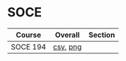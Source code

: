# SOCE

| Course | Overall | Section |
| ------ | ------- | ------- |
| SOCE 194 | [csv](https://github.com/UCSD-Historical-Enrollment-Data/2025Spring/blob/main/overall/SOCE%20194.csv), [png](https://raw.githubusercontent.com/UCSD-Historical-Enrollment-Data/2025Spring/main/plot_overall/SOCE%20194.png) |  |
